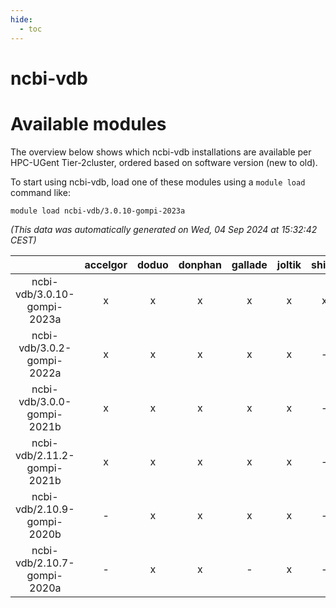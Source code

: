 ```yaml
---
hide:
  - toc
---
```


ncbi-vdb
========

# Available modules


The overview below shows which ncbi-vdb installations are available per HPC-UGent Tier-2cluster, ordered based on software version (new to old).

To start using ncbi-vdb, load one of these modules using a `module load` command like:

```shell
module load ncbi-vdb/3.0.10-gompi-2023a
```

*(This data was automatically generated on Wed, 04 Sep 2024 at 15:32:42 CEST)*  

| |accelgor|doduo|donphan|gallade|joltik|shinx|skitty|
| :---: | :---: | :---: | :---: | :---: | :---: | :---: | :---: |
|ncbi-vdb/3.0.10-gompi-2023a|x|x|x|x|x|x|x|
|ncbi-vdb/3.0.2-gompi-2022a|x|x|x|x|x|-|x|
|ncbi-vdb/3.0.0-gompi-2021b|x|x|x|x|x|-|x|
|ncbi-vdb/2.11.2-gompi-2021b|x|x|x|x|x|-|x|
|ncbi-vdb/2.10.9-gompi-2020b|-|x|x|x|x|-|x|
|ncbi-vdb/2.10.7-gompi-2020a|-|x|x|-|x|-|x|
